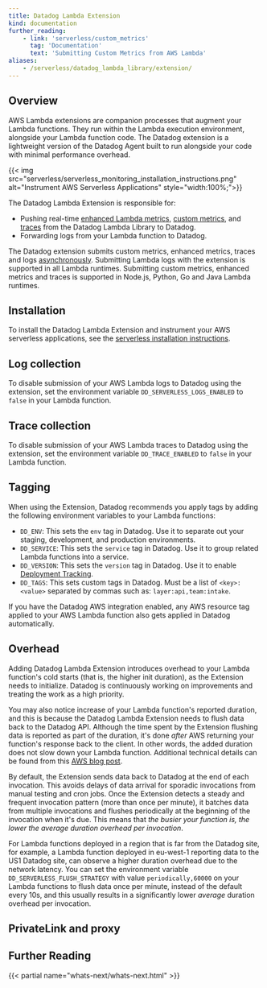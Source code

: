 ```yaml
---
title: Datadog Lambda Extension
kind: documentation
further_reading:
    - link: 'serverless/custom_metrics'
      tag: 'Documentation'
      text: 'Submitting Custom Metrics from AWS Lambda'
aliases:
    - /serverless/datadog_lambda_library/extension/
---
```


## Overview

AWS Lambda extensions are companion processes that augment your Lambda functions. They run within the Lambda execution environment, alongside your Lambda function code. The Datadog extension is a lightweight version of the Datadog Agent built to run alongside your code with minimal performance overhead.

{{< img src="serverless/serverless_monitoring_installation_instructions.png" alt="Instrument AWS Serverless Applications"  style="width:100%;">}}

The Datadog Lambda Extension is responsible for:
- Pushing real-time [enhanced Lambda metrics][1], [custom metrics][2], and [traces][3] from the Datadog Lambda Library to Datadog.
- Forwarding logs from your Lambda function to Datadog.

The Datadog extension submits custom metrics, enhanced metrics, traces and logs [asynchronously][4]. Submitting Lambda logs with the extension is supported in all Lambda runtimes. Submitting custom metrics, enhanced metrics and traces is supported in Node.js, Python, Go and Java Lambda runtimes.

## Installation

To install the Datadog Lambda Extension and instrument your AWS serverless applications, see the [serverless installation instructions][5].

## Log collection

To disable submission of your AWS Lambda logs to Datadog using the extension, set the environment variable `DD_SERVERLESS_LOGS_ENABLED` to `false` in your Lambda function.

## Trace collection

To disable submission of your AWS Lambda traces to Datadog using the extension, set the environment variable `DD_TRACE_ENABLED` to `false` in your Lambda function.

## Tagging

When using the Extension, Datadog recommends you apply tags by adding the following environment variables to your Lambda functions:

- `DD_ENV`: This sets the `env` tag in Datadog. Use it to separate out your staging, development, and production environments.
- `DD_SERVICE`: This sets the `service` tag in Datadog. Use it to group related Lambda functions into a service.
- `DD_VERSION`: This sets the `version` tag in Datadog. Use it to enable [Deployment Tracking][6].
- `DD_TAGS`: This sets custom tags in Datadog. Must be a list of `<key>:<value>` separated by commas such as: `layer:api,team:intake`.

If you have the Datadog AWS integration enabled, any AWS resource tag applied to your AWS Lambda function also gets applied in Datadog automatically.

## Overhead

Adding Datadog Lambda Extension introduces overhead to your Lambda function's cold starts (that is, the higher init duration), as the Extension needs to initialize. Datadog is continuously working on improvements and treating the work as a high priority.

You may also notice increase of your Lambda function's reported duration, and this is because the Datadog Lambda Extension needs to flush data back to the Datadog API. Although the time spent by the Extension flushing data is reported as part of the duration, it's done *after* AWS returning your function's response back to the client. In other words, the added duration does not slow down your Lambda function. Additional technical details can be found from this [AWS blog post][7].

By default, the Extension sends data back to Datadog at the end of each invocation. This avoids delays of data arrival for sporadic invocations from manual testing and cron jobs. Once the Extension detects a steady and frequent invocation pattern (more than once per minute), it batches data from multiple invocations and flushes periodically at the beginning of the invocation when it's due. This means that *the busier your function is, the lower the average duration overhead per invocation*. 

For Lambda functions deployed in a region that is far from the Datadog site, for example, a Lambda function deployed in eu-west-1 reporting data to the US1 Datadog site, can observe a higher duration overhead due to the network latency. You can set the environment variable `DD_SERVERLESS_FLUSH_STRATEGY` with value `periodically,60000` on your Lambda functions to flush data once per minute, instead of the default every 10s, and this usually results in a significantly lower *average* duration overhead per invocation.

## PrivateLink and proxy

## Further Reading

{{< partial name="whats-next/whats-next.html" >}}

[1]: /serverless/enhanced_lambda_metrics
[2]: /serverless/custom_metrics
[3]: /serverless/distributed_tracing
[4]: /serverless/custom_metrics?tab=python#synchronous-vs-asynchronous-custom-metrics
[5]: /serverless/installation
[6]: /tracing/deployment_tracking/
[7]: https://aws.amazon.com/blogs/compute/performance-and-functionality-improvements-for-aws-lambda-extensions/
